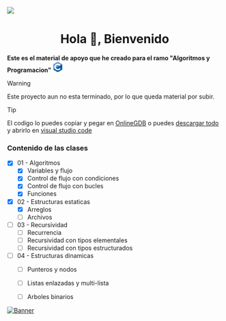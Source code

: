 ![](https://i.imgur.com/3XNYmUG.png)
<h1 align="center">Hola 👋, Bienvenido</h1>

<b>Este es el material de apoyo que he creado para el ramo "Algoritmos y Programacion" </b> <img src="https://raw.githubusercontent.com/devicons/devicon/master/icons/c/c-original.svg" alt="c" width="25" height="25"/> 

> [!WARNING]
> Este proyecto aun no esta terminado, por lo que queda material por subir.

> [!TIP]
> El codigo lo puedes copiar y pegar en [OnlineGDB](https://www.onlinegdb.com/) o puedes [descargar todo](https://github.com/callampin/ayudantias-ayp/archive/refs/heads/main.zip) y abrirlo en [visual studio code](https://www.youtube.com/watch?v=9VE7p-he4fA)

### Contenido de las clases

- [x] 01 - Algoritmos
    - [x] Variables y flujo
    - [x] Control de flujo con condiciones
	- [x] Control de flujo con bucles
	- [x] Funciones
- [x] 02 - Estructuras estaticas
	- [x] Arreglos
	- [ ] Archivos
- [ ] 03 - Recursividad
    - [ ] Recurrencia
	- [ ] Recursividad con tipos elementales
	- [ ] Recursividad con tipos estructurados
- [ ] 04 - Estructuras dinamicas
	- [ ] Punteros y nodos
	- [ ] Listas enlazadas y multi-lista
	- [ ] Arboles binarios


[![Banner](https://i.imgur.com/c1jXLkW.png)](https://csalazar.cl)
